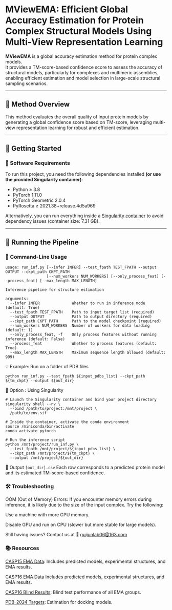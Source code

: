 # MViewEMA: Efficient Global Accuracy Estimation for Protein Complex Structural Models Using Multi-View Representation Learning

**MViewEMA** is a global accuracy estimation method for protein complex models.  
It provides a TM-score-based confidence score to assess the accuracy of structural models, particularly for complexes and multimeric assemblies, enabling efficient estimation and model selection in large-scale structural sampling scenarios.

---
## 🧪 Method Overview

This method evaluates the overall quality of input protein models by generating a global confidence score based on TM-score, leveraging multi-view representation learning for robust and efficient estimation.

---

## 🚀 Getting Started

### 🔧 Software Requirements

To run this project, you need the following dependencies installed **(or use the provided Singularity container)**:

- Python ≥ 3.8  
- PyTorch 1.11.0  
- PyTorch Geometric 2.0.4  
- PyRosetta ≥ 2021.38+release.4d5a969  

Alternatively, you can run everything inside a [Singularity container](https://yourdomain.com/containers/MViewEMA_v0.1.sif) to avoid dependency issues (container size: 7.31 GB).

---


## 🏃 Running the Pipeline

### 📌 Command-Line Usage

```
usage: run_inf.py [--infer INFER] --test_fpath TEST_FPATH --output OUTPUT --ckpt_path CKPT_PATH
                  [--num_workers NUM_WORKERS] [--only_process_feat] [--process_feat] [--max_length MAX_LENGTH]

Inference pipeline for structure estimation

arguments:
  --infer INFER              Whether to run in inference mode (default: True)
  --test_fpath TEST_FPATH    Path to input target list (required)
  --output OUTPUT            Path to output directory (required)
  --ckpt_path CKPT_PATH      Path to the model checkpoint (required)
  --num_workers NUM_WORKERS  Number of workers for data loading (default: 1)
  --only_process_feat, -f    Only process features without running inference (default: False)
  --process_feat             Whether to process features (default: True)
  --max_length MAX_LENGTH    Maximum sequence length allowed (default: 999)
```
💡 Example: Run on a folder of PDB files
```
python run_inf.py --test_fpath ${input_pdbs_list} --ckpt_path ${tm_ckpt} --output ${out_dir}
```
🐳 Option : Using Singularity
```
# Launch the Singularity container and bind your project directory
singularity shell --nv \
  --bind /path/to/project:/mnt/project \
  /path/to/env.sif

# Inside the container, activate the conda environment
source /miniconda/bin/activate
conda activate pytorch

# Run the inference script
python /mnt/project/run_inf.py \
  --test_fpath /mnt/project/${input_pdbs_list} \
  --ckpt_path /mnt/project/${tm_ckpt} \
  --output /mnt/project/${out_dir}
```
📂 Output
```[out_dir].csv```
Each row corresponds to a predicted protein model and its estimated TM-score-based confidence.

### 🛠️ Troubleshooting

OOM (Out of Memory) Errors:
If you encounter memory errors during inference, it is likely due to the size of the input complex. Try the following:

Use a machine with more GPU memory.

Disable GPU and run on CPU (slower but more stable for large models).

Still having issues?
Contact us at 📧 guijunlab06@163.com

### 📚 Resources
[CASP15 EMA Data](https://predictioncenter.org/download_area/CASP15/):
Includes predicted models, experimental structures, and EMA results.

[CASP16 EMA Data](https://predictioncenter.org/download_area/CASP16/)
Includes predicted models, experimental structures, and EMA results.

[CASP16 Blind Results](https://predictioncenter.org/casp16/results.cgi?tr_type=accuracy): Blind test performance of all EMA groups.

[PDB-2024 Targets](https://www.rcsb.org/): Estimation for docking models.